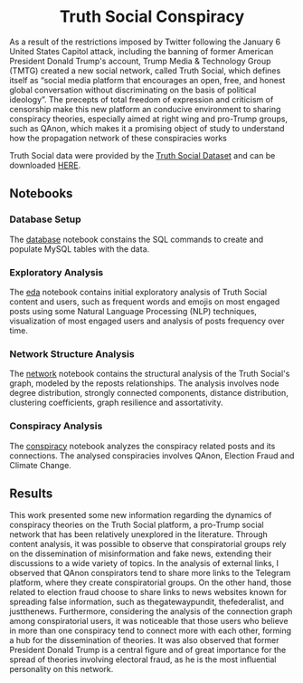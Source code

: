 <h1 align="center"> Truth Social Conspiracy </h1>
As a result of the restrictions imposed by Twitter following the January 6 United States Capitol attack, including the banning of former American President Donald Trump's account, Trump Media & Technology Group (TMTG) created a new social network, called Truth Social, which defines itself as “social media platform that encourages an open, free, and honest global conversation without discriminating on the basis of political ideology”. The precepts of total freedom of expression and criticism of censorship make this new platform an conducive environment to sharing conspiracy theories, especially aimed at right wing and pro-Trump groups, such as QAnon, which makes it a promising object of study to understand how the propagation network of these conspiracies works

Truth Social data were provided by the [Truth Social Dataset](https://arxiv.org/abs/2303.11240) and can be downloaded [HERE](https://zenodo.org/record/7531625#:~:text=A%20Truth%20Social%20data%20set%20containing%20a%20network,845%2C060%20Truth%20%28Truth%20Social%E2%80%99s%20term%20for%20post%29%20entries.).


## Notebooks

### Database Setup

The [database](https://github.com/jacksonns/Truth-Social-Conspiracy/blob/main/database.ipynb) notebook constains the SQL commands to create and populate MySQL tables with the data.

### Exploratory Analysis

The [eda](https://github.com/jacksonns/Truth-Social-Conspiracy/blob/main/eda.ipynb) notebook contains initial exploratory analysis of Truth Social content and users, such as frequent words and emojis on most engaged posts using some Natural Language Processing (NLP) techniques, visualization of most engaged users and analysis of posts frequency over time.


### Network Structure Analysis

The [network](https://github.com/jacksonns/Truth-Social-Conspiracy/blob/main/network.ipynb) notebook contains the structural analysis of the Truth Social's graph, modeled by the reposts relationships. The analysis involves node degree distribution, strongly connected components, distance distribution, clustering coefficients, graph resilience and assortativity.


### Conspiracy Analysis

The [conspiracy](https://github.com/jacksonns/Truth-Social-Conspiracy/blob/main/conspiracy.ipynb) notebook analyzes the conspiracy related posts and its connections. The analysed conspiracies involves QAnon, Election Fraud and Climate Change. 


## Results

This work presented some new information regarding the dynamics of conspiracy theories on the Truth Social platform, a pro-Trump social network that has been relatively unexplored in the literature. Through content analysis, it was possible to observe that conspiratorial groups rely on the dissemination of misinformation and fake news, extending their discussions to a wide variety of topics. In the analysis of external links, I observed that QAnon conspirators tend to share more links to the Telegram platform, where they create conspiratorial groups. On the other hand, those related to election fraud choose to share links to news websites known for spreading false information, such as thegatewaypundit, thefederalist, and justthenews. Furthermore, considering the analysis of the connection graph among conspiratorial users, it was noticeable that those users who believe in more than one conspiracy tend to connect more with each other, forming a hub for the dissemination of theories. It was also observed that former President Donald Trump is a central figure and of great importance for the spread of theories involving electoral fraud, as he is the most influential personality on this network.


